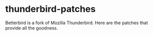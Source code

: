 # thunderbird-patches
Betterbird is a fork of Mozilla Thunderbird. Here are the patches that provide all the goodness.
